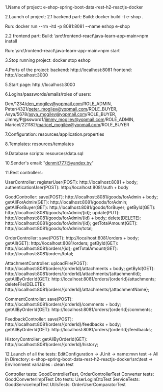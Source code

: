 1.Name of project: e-shop-spring-boot-data-rest-h2-reactjs-docker

2.Launch of project: 
2.1 backend part: 
Build: 
docker build -t e-shop .

Run:
docker run --rm -itd -p 8081:8081 --name eshop e-shop

2.2 frontend part: 
Build:
\src\frontend-react\java-learn-app-main>npm install

Run:
\src\frontend-react\java-learn-app-main>npm start

3.Stop running project:
docker stop eshop

4.Ports of the project:
backend: http://localhost:8081
frontend: http://localhost:3000

5.Start page: http://localhost:3000

6.Logins/passwords/emails/roles of users:

Den/1234/den_mogilev@yopmail.com/ROLE_ADMIN,
Peter/4321/peter_mogilev@yopmail.com/ROLE_BUYER,
Asya/5678/asya_mogilev@yopmail.com/ROLE_BUYER,
Jimmy/P@ssword1/jimmy_mogilev@yopmail.com/ROLE_ADMIN,
Maricel/221182/maricel_mogilev@yopmail.com/ROLE_BUYER

7.Configuration: resources/application.properties

8.Templates: resources/templates

9.Database scripts: resources/data.sql

10.Sender's email: "denmit777@yandex.by"

11.Rest controllers:

UserController:
registerUser(POST): http://localhost:8081 + body;
authenticationUser(POST): http://localhost:8081/auth + body

GoodController:
save(POST): http://localhost:8081/goods/forAdmin + body;
getAllForAdmin(GET): http://localhost:8081/goods/forAdmin;
getAllForBuyer(GET): http://localhost:8081/goods/forBuyer;
getById(GET): http://localhost:8081/goods/forAdmin/{id};
update(PUT): http://localhost:8081/goods/forAdmin/{id} + body;
delete(DELETE): http://localhost:8081/goods/forAdmin/{id};
getTotalAmount(GET): http://localhost:8081/goods/forAdmin/total;

OrderController:
save(POST): http://localhost:8081/orders + body;
getAll(GET): http://localhost:8081/orders;
getById(GET): http://localhost:8081/orders/{id};
getTotalAmount(GET): http://localhost:8081/orders/total;

AttachmentController:
uploadFile(POST): http://localhost:8081/orders/{orderId}/attachments + body;
getById(GET): http://localhost:8081/orders/{orderId}/attachments/{attachmentId};
getAllByOrderId(GET): http://localhost:8081/orders/{orderId}/attachments;
deleteFile(DELETE): http://localhost:8081/orders/{orderId}/attachments/{attachmentName};

CommentController:
save(POST): http://localhost:8081/orders/{orderId}/comments + body;
getAllByOrderId(GET): http://localhost:8081/orders/{orderId}/comments;

FeedbackController:
save(POST): http://localhost:8081/orders/{orderId}/feedbacks + body;
getAllByOrderId(GET): http://localhost:8081/orders/{orderId}/feedbacks;

HistoryController:
getAllByOrderId(GET): http://localhost:8081/orders/{orderId}/history;

12.Launch of all the tests:
EditConfiguration -> JUnit -> name:mvn test -> All In Directory: e-shop-spring-boot-data-rest-h2-reactjs-docker\src\test ->
Environment variables : clean test

Controller tests: GoodControllerTest, OrderControllerTest
Converter tests: GoodConverterImplTest
Dto tests: UserLoginDtoTest
ServiceTests: GoodServiceImplTest
UtilsTests: OrderUserComparatorTest
